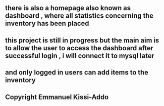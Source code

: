 ## there is also a homepage also known as dashboard , where all statistics concerning the inventory has been placed 
## this project is still in progress but the main aim is to allow the user to access the dashboard after successful login , i will connect it to mysql later 
## and only logged in users can add items to the inventory
## Copyright Emmanuel Kissi-Addo
